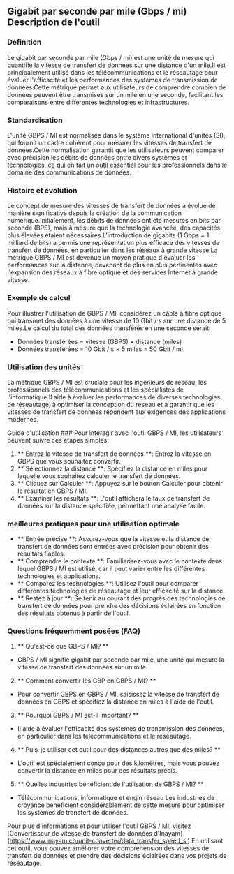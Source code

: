 ## Gigabit par seconde par mile (Gbps / mi) Description de l'outil

### Définition
Le gigabit par seconde par mile (Gbps / mi) est une unité de mesure qui quantifie la vitesse de transfert de données sur une distance d'un mile.Il est principalement utilisé dans les télécommunications et le réseautage pour évaluer l'efficacité et les performances des systèmes de transmission de données.Cette métrique permet aux utilisateurs de comprendre combien de données peuvent être transmises sur un mile en une seconde, facilitant les comparaisons entre différentes technologies et infrastructures.

### Standardisation
L'unité GBPS / MI est normalisée dans le système international d'unités (SI), qui fournit un cadre cohérent pour mesurer les vitesses de transfert de données.Cette normalisation garantit que les utilisateurs peuvent comparer avec précision les débits de données entre divers systèmes et technologies, ce qui en fait un outil essentiel pour les professionnels dans le domaine des communications de données.

### Histoire et évolution
Le concept de mesure des vitesses de transfert de données a évolué de manière significative depuis la création de la communication numérique.Initialement, les débits de données ont été mesurés en bits par seconde (BPS), mais à mesure que la technologie avancée, des capacités plus élevées étaient nécessaires.L'introduction de gigabits (1 Gbps = 1 milliard de bits) a permis une représentation plus efficace des vitesses de transfert de données, en particulier dans les réseaux à grande vitesse.La métrique GBPS / MI est devenue un moyen pratique d'évaluer les performances sur la distance, devenant de plus en plus pertinentes avec l'expansion des réseaux à fibre optique et des services Internet à grande vitesse.

### Exemple de calcul
Pour illustrer l'utilisation de GBPS / MI, considérez un câble à fibre optique qui transmet des données à une vitesse de 10 Gbit / s sur une distance de 5 miles.Le calcul du total des données transférés en une seconde serait:
- Données transférées = vitesse (GBPS) × distance (miles)
- Données transférées = 10 Gbit / s × 5 miles = 50 Gbit / mi

### Utilisation des unités
La métrique GBPS / MI est cruciale pour les ingénieurs de réseau, les professionnels des télécommunications et les spécialistes de l'informatique.Il aide à évaluer les performances de diverses technologies de réseautage, à optimiser la conception du réseau et à garantir que les vitesses de transfert de données répondent aux exigences des applications modernes.

Guide d'utilisation ###
Pour interagir avec l'outil GBPS / MI, les utilisateurs peuvent suivre ces étapes simples:
1. ** Entrez la vitesse de transfert de données **: Entrez la vitesse en GBPS que vous souhaitez convertir.
2. ** Sélectionnez la distance **: Spécifiez la distance en miles pour laquelle vous souhaitez calculer le transfert de données.
3. ** Cliquez sur Calculer **: Appuyez sur le bouton Calculer pour obtenir le résultat en GBPS / MI.
4. ** Examiner les résultats **: L'outil affichera le taux de transfert de données sur la distance spécifiée, permettant une analyse facile.

### meilleures pratiques pour une utilisation optimale
- ** Entrée précise **: Assurez-vous que la vitesse et la distance de transfert de données sont entrées avec précision pour obtenir des résultats fiables.
- ** Comprendre le contexte **: Familiarisez-vous avec le contexte dans lequel GBPS / MI est utilisé, car il peut varier entre les différentes technologies et applications.
- ** Comparez les technologies **: Utilisez l'outil pour comparer différentes technologies de réseautage et leur efficacité sur la distance.
- ** Restez à jour **: Se tenir au courant des progrès des technologies de transfert de données pour prendre des décisions éclairées en fonction des résultats obtenus à partir de l'outil.

### Questions fréquemment posées (FAQ)

1. ** Qu'est-ce que GBPS / MI? **
- GBPS / MI signifie gigabit par seconde par mile, une unité qui mesure la vitesse de transfert des données sur un mile.

2. ** Comment convertir les GBP en GBPS / MI? **
- Pour convertir GBPS en GBPS / MI, saisissez la vitesse de transfert de données en GBPS et spécifiez la distance en miles à l'aide de l'outil.

3. ** Pourquoi GBPS / MI est-il important? **
- Il aide à évaluer l'efficacité des systèmes de transmission des données, en particulier dans les télécommunications et le réseautage.

4. ** Puis-je utiliser cet outil pour des distances autres que des miles? **
- L'outil est spécialement conçu pour des kilomètres, mais vous pouvez convertir la distance en miles pour des résultats précis.

5. ** Quelles industries bénéficient de l'utilisation de GBPS / MI? **
- Télécommunications, informatique et engin réseau Les industries de croyance bénéficient considérablement de cette mesure pour optimiser les systèmes de transfert de données.

Pour plus d'informations et pour utiliser l'outil GBPS / MI, visitez [Convertisseur de vitesse de transfert de données d'Inayam] (https://www.inayam.co/unit-converter/data_transfer_speed_si).En utilisant cet outil, vous pouvez améliorer votre compréhension des vitesses de transfert de données et prendre des décisions éclairées dans vos projets de réseautage.